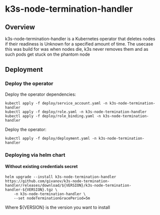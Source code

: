# k3s-node-termination-handler

## Overview

k3s-node-termination-handler is a Kubernetes operator that deletes nodes if their readiness is Unknown for a specified amount of time.
The usecase this was build for was when nodes die, k3s never removes them and as such pods get stuck on the phantom node

## Deployment
### Deploy the operator

Deploy the operator dependencies:
```
kubectl apply -f deploy/service_account.yaml -n k3s-node-termination-handler
kubectl apply -f deploy/role.yaml -n k3s-node-termination-handler
kubectl apply -f deploy/role_binding.yaml -n k3s-node-termination-handler
```

Deploy the operator:
```
kubectl apply -f deploy/deployment.yaml -n k3s-node-termination-handler
```

### Deploying via helm chart

#### Without existing credentials secret
```
helm upgrade --install k3s-node-termination-handler https://github.com/givanov/k3s-node-termination-handler/releases/download/${VERSION}/k3s-node-termination-handler-${VERSION}.tgz \
    -n k3s-node-termination-handler \
    --set nodeTerminationGracePeriod=5m
```
Where ${VERSION} is the version you want to install
